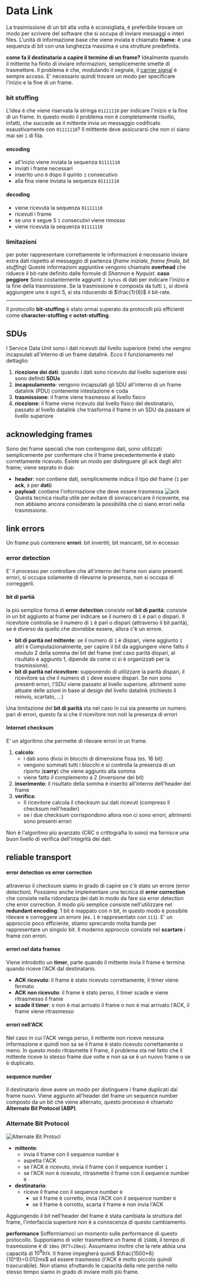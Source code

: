 # Data Link

La trasimissione di un bit alla volta è sconsigliata, è preferibile trovare un modo per scrivere del software che si occupa di inviare messaggi o interi files.
L'unità di informazione base che viene inviata è chiamato **frame**: è una sequenza di bit con una lunghezza massima e una strutture predefinita.

**come fa il destinatario a capire il termine di un frame?**
Idealmente quando il mittente ha finito di inviare informazioni, semplicemente smette di trasmettere.
Il problema è che, modulando il segnale, il [carrier signal](./02-livello_fisico.md) è sempre acceso.
E' necessario quindi trovare un modo per specificare l'inizio e la fine di un frame.

### bit stuffing
L'idea è che viene riservata la stringa `01111110` per indicare l'inizio e la fine di un frame.
In questo modo il problema non è completamente risolto, infatti, che succede se il mittente invia un messaggio codificato esaustivamente con `01111110`?
Il mitttente deve assicurarsi che non ci siano mai sei `1` di fila.
#### encoding
- all'inizio viene inviata la sequenza `01111110`
- inviati i frame necessari
- inserito uno `0` dopo il quinto `1` consecutivo
- alla fina viene inviata la sequenza `01111110`
#### decoding
- viene ricevuta la sequenza `01111110`
- ricevuti i frame
- se uno `0` segue 5 `1` consecutivi viene rimosso
- viene ricevuta la sequenza `01111110`

### limitazioni
per poter rappresentare correttamente le informazioni è necessario inviare extra dati rispetto al messaggio di partenza (*frame iniziale, frame finale, bit stuffing*)
Queste informazioni aggiuntive vengono chiamate **overhead** che riduece il bit-rate definito dalle formule di *Shannon* e *Nyquist*.
**caso peggiore**
Sono costantemente aggiunti `2 bytes` di dati per indicare l'inizio e la fine della trasmissione.
Se la trasmissione è composta da tutti `1`, si dovrà aggiungere uno `0` ogni 5, si sta riducendo di $\frac{1}{6}$ il bit-rate.

---
Il protocollo **bit-stuffing** è stato ormai superato da protocolli più efficienti come **character-stuffing** e **octet-stuffing**.

## SDUs
I Service Data Unit sono i dati ricevuti dal livello superiore (rete) che vengno incapsulati all'interno di un frame datalink.
Ecco il funzionamento nel dettaglio:
1. **ricezione dei dati**: quando i dati sono ricevuto dal livello superiore essi sono definiti **SDUs**
2. **incapsulamento**: vengono incapsulati gli SDU all'interno di un frame datalink (PDU) contenente intestazione e coda
3. **trasmissione**: il frame viene trasmesso al livello fisico
4. **ricezione**: il frame viene ricevuto dal livello fisico del destinatario, passato al livello datalink che trasforma il frame in un SDU da passare al livello superiore

## acknowledging frames
Sono dei frame speciali che non contengono dati, sono utilizzati semplicemente per confermare che il frame precedentemente è stato correttamente ricevuto.
Esiste un modo per distinguere gli ack dagli altri frame; viene seprato in due:
- **header**: non contiene dati, semplicemente indica il tipo del frame (`1` per **ack**, `0` per **dati**)
- **payload**: contiene l'informazione che deve essere trasmessa
![ack](./assets/03/ack.png)
Questa tecnica risulta utile per evitare di sovraccaricare il ricevente, ma non abbiamo ancora considerato la possibilità che ci siano errori nella trasmissione.

## link errors
Un frame può contenere **errori**: bit invertiti, bit mancanti, bit in eccesso

### error detection
E' il processo per controllare che all'interno del frame non siano presenti errori, si occupa solamente di rilevarne la presenza, non si occupa di correggerli.
#### bit di partià
la più semplice forma di **error detection** consiste nel **bit di parità**: consiste in un bit aggiunto al frame per indicare se il numero di `1` è pari o dispari. Il ricevitore controlla se il numero di `1` è pari o dispari (attraverso il bit parità), se è diverso da quello che dovrebbe essere, allora c'è un errore.

- **bit di parità nel mittente**: se il numero di `1` è dispari, viene aggiunto `1` altri `0` Computazionalmente, per capire il bit da aggiungere viene fatto il modulo 2 della somma dei bit del frame (nel caso parità dispari, al risultato è aggiunto 1, dipende da come ci si è organizzati per la trasmissione).
- **bit di parità nel ricevitore**: supponendo di utilizzare la parità dispari, il ricevitore sa che il numero di `1` deve essere dispari. Se non sono presenti errori, l'SDU viene passato al livello superiore, altrimenti sono attuate delle azioni in base al design del livello datalink (richiesto il reinvio, scartato, ...)

Una limitazione del **bit di parità** sta nel caso in cui sia presente un numero pari di errori, questo fa si che il ricevitore non noti la presenza di errori

#### Internet checksum
E' un algoritmo che permette di rilevare errori in un frame.
1. **calcolo**: 
    - i dati sono divisi in blocchi di dimensione fissa (es. 16 bit)
    - vengono sommati tutti i blocchi e si controlla la presenza di un riporto (**carry**) che viene aggiunto alla somma
    - viene fatto il complemento a 2 (inversione dei bit)
2. **inserimento**: il risultato della somma è inserito all'interno dell'header del frame
3. **verifica**: 
    - Il ricevitore calcola il checksum sui dati ricevuti (compreso il checksum nell'header)
    - se i due checksum corrispondono allora non ci sono errori, altrimenti sono presenti errori

Non è l'algoritmo più avanzato (CRC o crittografia lo sono) ma fornisce una buon livello di verifica dell'integrità dei dati.

## reliable transport
#### error detection vs error correction
attraverso il checksum siamo in grado di capire se c'è stato un errore (error detection).
Possiamo anche implementare una tecnica di **error correction** che consiste nella ridondanza dei dati in modo da fare sia error detection che error correction.
Il modo più semplice consiste nell'utilizzare nel **redundant encoding**: 1 bit è mappato con $n$ bit, in questo modo è possibile rilevare e correggere un errore (es. `1` è rappresentato con `111`).
E' un approccio poco efficiente, stiamo sprecando molta banda per rappresentare un singolo bit. Il moderno approccio consiste nel **scartare** i frame con errori.

#### errori nel data frames
Viene introdotto un **timer**, parte quando il mittente invia il frame e termina quando riceve l'ACK dal destinatario.
- **ACK ricevuto**: il frame è stato ricevuto correttamente, il timer viene fermato
- **ACK non ricevuto**: il frame è stato perso, il timer scade e viene ritrasmesso il frame
- **scade il timer**: o non è mai arrivato il frame o non è mai arrivato l'ACK, il frame viene ritrasmesso

#### errori nell'ACK
Nel caso in cui l'ACK venga perso, il mittente non riceve nessuna informazione e quindi non sa se il frame è stato ricevuto correttamente o meno. In questo modo ritrasmette il frame, il problema sta nel fatto che il mittente riceve lo stesso frame due volte e non sa se è un nuovo frame o se è duplicato.

#### sequence number
Il destinatario deve avere un modo per distinguere i frame duplicati dai frame nuovi. Viene aggiunto all'header del frame un sequence number composto da un bit che viene alternato, questo processo è chiamato **Alternate Bit Protocol (ABP)**.

### Alternate Bit Protocol
![Alternate Bit Protocl](./assets/03/abp.png)
- **mittente**: 
    - invia il frame con il sequence number `0`
    - aspetta l'ACK
    - se l'ACK è ricevuto, invia il frame con il sequence number `1`
    - se l'ACK non è ricevuto, ritrasmette il frame con il sequence number `0`
- **destinatario**:
  - riceve il frame con il sequence number `0`
    - se il frame è corretto, invia l'ACK con il sequence number `0`
    - se il frame è corrotto, scarta il frame e non invia l'ACK

Aggiungendo il bit nell'header del frame è stata cambiata la struttura del frame, l'interfaccia superiore non è a conoscenza di questo cambiamento.

**performance**
Soffermiamoci un momento sulle performance di questo protocollo.
Supponiamo di voler trasmettere un frame di `1500B`, il tempo di trasmissione è di `10ms` (`RTT=20ms`). Assumiamo inoltre che la rete abbia una capacità di $10^9 b/s$. Il frame impegherà quindi $\frac{1500*8}{10^9}=0.012ms$ ad essere trasmesso (l'ACK è molto piccolo quindi trascurabile).
Non stiamo sfruttando le capacità della rete perchè nello stesso tempo siamo in grado di inviare molti più frame.